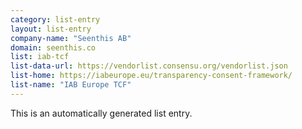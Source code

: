 ```yaml
---
category: list-entry
layout: list-entry
company-name: "Seenthis AB"
domain: seenthis.co
list: iab-tcf
list-data-url: https://vendorlist.consensu.org/vendorlist.json
list-home: https://iabeurope.eu/transparency-consent-framework/
list-name: "IAB Europe TCF"
---
```


This is an automatically generated list entry.
